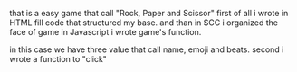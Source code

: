 that is a easy game
that call "Rock, Paper and Scissor"
first of all i wrote in HTML fill code that structured my base.
and than in SCC i organized the face of game
in Javascript i wrote game's function.

in this case we have three value that call name, emoji and beats.
second i wrote a function to "click"
